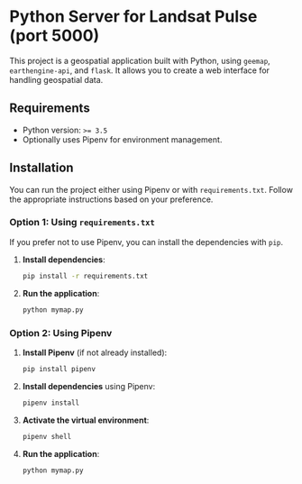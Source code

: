 # Python Server for Landsat Pulse (port 5000)

This project is a geospatial application built with Python, using `geemap`, `earthengine-api`, and `flask`. It allows you to create a web interface for handling geospatial data.

## Requirements

- Python version: `>= 3.5`
- Optionally uses Pipenv for environment management.

## Installation

You can run the project either using Pipenv or with `requirements.txt`. Follow the appropriate instructions based on your preference.

### Option 1: Using `requirements.txt`

If you prefer not to use Pipenv, you can install the dependencies with `pip`.

1. **Install dependencies**:

   ```bash
   pip install -r requirements.txt
   ```

2. **Run the application**:

   ```bash
   python mymap.py
   ```

### Option 2: Using Pipenv

1. **Install Pipenv** (if not already installed):

   ```bash
   pip install pipenv
   ```

2. **Install dependencies** using Pipenv:

   ```bash
   pipenv install
   ```

3. **Activate the virtual environment**:

   ```bash
   pipenv shell
   ```

4. **Run the application**:

   ```bash
   python mymap.py
   ```